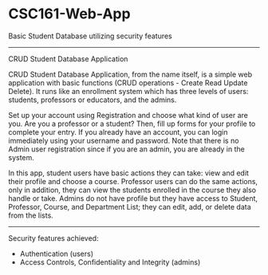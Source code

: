 # CSC161-Web-App
Basic Student Database utilizing security features

***
CRUD Student Database Application

CRUD Student Database Application, from the name itself, is a simple web application with basic functions (CRUD operations - Create Read Update Delete). It runs like an enrollment system which has three levels of users: students, professors or educators, and the admins.

Set up your account using Registration and choose what kind of user are you. Are you a professor or a student? Then, fill up forms for your profile to complete your entry. If you already have an account, you can login immediately using your username and password. Note that there is no Admin user registration since if you are an admin, you are already in the system.

In this app, student users have basic actions they can take: view and edit their profile and choose a course. Professor users can do the same actions, only in addition, they can view the students enrolled in the course they also handle or take. Admins do not have profile but they have access to Student, Professor, Course, and Department List; they can edit, add, or delete data from the lists.
***

Security features achieved:
- Authentication (users)
- Access Controls, Confidentiality and Integrity (admins)
